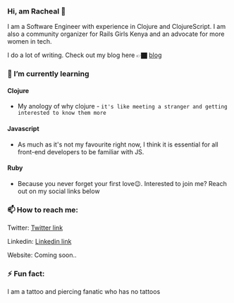 ### Hi, am Racheal 👋

 I am a Software Engineer with experience in Clojure and ClojureScript. I am also a community organizer for Rails Girls Kenya and an advocate for more women in tech.

 I do a lot of writing. Check out my blog here 👉🏿 [blog](https://medium.com/@mwatelaraycee33)
 
 ### 🌱 I’m currently learning 
 #### Clojure
 - My anology of why clojure - `it's like meeting a stranger and getting interested to know them more`
 #### Javascript
  - As much as it's not my favourite right now, I think it is essential for all front-end developers to be familiar with JS.
 #### Ruby
 - Because you never forget your first love😉. Interested to join me? Reach out on my social links below
 
 ### 📫 How to reach me:
 Twitter: [Twitter link](https://twitter.com/m_raycee)
 
 Linkedin: [Linkedin link](https://www.linkedin.com/in/racheal-mwatela-50543793)
 
 Website: Coming soon..
 
 
 ### ⚡ Fun fact: 
 I am a tattoo and piercing fanatic who has no tattoos
